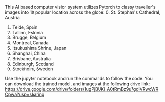 This AI based computer vision system utilizes Pytorch to classy traveller's images into 10 popular location across the globe:
0. St. Stephan's Cathedral, Austria 
1. Teide, Spain 
2. Tallinn, Estonia 
3. Brugge, Belgium 
4. Montreal, Canada 
5. Itsukushima Shrine, Japan 
6. Shanghai, China 
7. Brisbane, Australia 
8. Edinburgh, Scotland 
9. Stockholm, Sweden

Use the jupyter notebook and run the commands to follow the code.
You can download the trained model, and images at the following drive link: 
https://drive.google.com/drive/folders/1ugPjBUKi_A0tRmBz9u7gdlVRwcWRCpwa?usp=sharing
